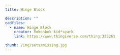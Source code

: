```yaml
---
title: Hinge Block

description: ""
cadfiles:
  - name: Hinge Block
    creator: Rokenbok kid*spark
    link: https://www.thingiverse.com/thing:325261

thumb: /img/sets/missing.jpg
---
```

